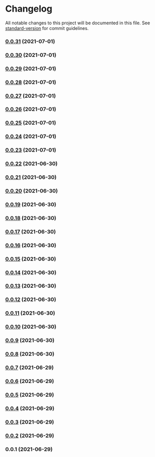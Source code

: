 # Changelog

All notable changes to this project will be documented in this file. See [standard-version](https://github.com/conventional-changelog/standard-version) for commit guidelines.

### [0.0.31](https://github.com/igorkamyshev/yt-listen/compare/v0.0.30...v0.0.31) (2021-07-01)

### [0.0.30](https://github.com/igorkamyshev/yt-listen/compare/v0.0.29...v0.0.30) (2021-07-01)

### [0.0.29](https://github.com/igorkamyshev/yt-listen/compare/v0.0.28...v0.0.29) (2021-07-01)

### [0.0.28](https://github.com/igorkamyshev/yt-listen/compare/v0.0.27...v0.0.28) (2021-07-01)

### [0.0.27](https://github.com/igorkamyshev/yt-listen/compare/v0.0.26...v0.0.27) (2021-07-01)

### [0.0.26](https://github.com/igorkamyshev/yt-listen/compare/v0.0.25...v0.0.26) (2021-07-01)

### [0.0.25](https://github.com/igorkamyshev/yt-listen/compare/v0.0.24...v0.0.25) (2021-07-01)

### [0.0.24](https://github.com/igorkamyshev/yt-listen/compare/v0.0.23...v0.0.24) (2021-07-01)

### [0.0.23](https://github.com/igorkamyshev/yt-listen/compare/v0.0.22...v0.0.23) (2021-07-01)

### [0.0.22](https://github.com/igorkamyshev/yt-listen/compare/v0.0.21...v0.0.22) (2021-06-30)

### [0.0.21](https://github.com/igorkamyshev/yt-listen/compare/v0.0.20...v0.0.21) (2021-06-30)

### [0.0.20](https://github.com/igorkamyshev/yt-listen/compare/v0.0.19...v0.0.20) (2021-06-30)

### [0.0.19](https://github.com/igorkamyshev/yt-listen/compare/v0.0.18...v0.0.19) (2021-06-30)

### [0.0.18](https://github.com/igorkamyshev/yt-listen/compare/v0.0.17...v0.0.18) (2021-06-30)

### [0.0.17](https://github.com/igorkamyshev/yt-listen/compare/v0.0.16...v0.0.17) (2021-06-30)

### [0.0.16](https://github.com/igorkamyshev/yt-listen/compare/v0.0.15...v0.0.16) (2021-06-30)

### [0.0.15](https://github.com/igorkamyshev/yt-listen/compare/v0.0.14...v0.0.15) (2021-06-30)

### [0.0.14](https://github.com/igorkamyshev/yt-listen/compare/v0.0.13...v0.0.14) (2021-06-30)

### [0.0.13](https://github.com/igorkamyshev/yt-listen/compare/v0.0.12...v0.0.13) (2021-06-30)

### [0.0.12](https://github.com/igorkamyshev/yt-listen/compare/v0.0.11...v0.0.12) (2021-06-30)

### [0.0.11](https://github.com/igorkamyshev/yt-listen/compare/v0.0.10...v0.0.11) (2021-06-30)

### [0.0.10](https://github.com/igorkamyshev/yt-listen/compare/v0.0.9...v0.0.10) (2021-06-30)

### [0.0.9](https://github.com/igorkamyshev/yt-listen/compare/v0.0.8...v0.0.9) (2021-06-30)

### [0.0.8](https://github.com/igorkamyshev/yt-listen/compare/v0.0.7...v0.0.8) (2021-06-30)

### [0.0.7](https://github.com/igorkamyshev/yt-listen/compare/v0.0.6...v0.0.7) (2021-06-29)

### [0.0.6](https://github.com/igorkamyshev/yt-listen/compare/v0.0.5...v0.0.6) (2021-06-29)

### [0.0.5](https://github.com/igorkamyshev/yt-listen/compare/v0.0.4...v0.0.5) (2021-06-29)

### [0.0.4](https://github.com/igorkamyshev/yt-listen/compare/v0.0.3...v0.0.4) (2021-06-29)

### [0.0.3](https://github.com/igorkamyshev/yt-listen/compare/v0.0.2...v0.0.3) (2021-06-29)

### [0.0.2](https://github.com/igorkamyshev/yt-listen/compare/v0.0.1...v0.0.2) (2021-06-29)

### 0.0.1 (2021-06-29)
